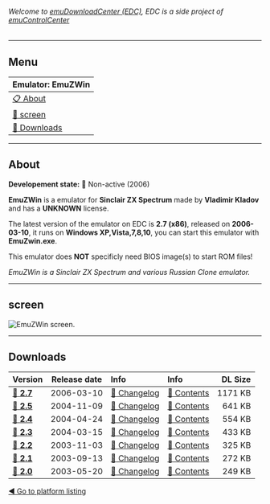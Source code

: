 ###### Welcome to [emuDownloadCenter (EDC)](https://github.com/PhoenixInteractiveNL/emuDownloadCenter/wiki/), EDC is a side project of [emuControlCenter](https://github.com/PhoenixInteractiveNL/emuControlCenter/wiki/)
***
## Menu
| **Emulator: EmuZWin** |
|:---------|
| [:clipboard: About](#about) |
| [:sunrise: screen](#screen) |
| [:floppy_disk: Downloads](#downloads) |
***
## About
**Developement state:** :red_circle: Non-active (2006)

**EmuZWin** is a emulator for **Sinclair ZX Spectrum** made by **Vladimir Kladov** and has a **UNKNOWN** license.

The latest version of the emulator on EDC is **2.7 (x86)**, released on **2006-03-10**, it runs on **Windows XP,Vista,7,8,10**, you can start this emulator with **EmuZwin.exe**.

This emulator does **NOT** specificly need BIOS image(s) to start ROM files!

_EmuZWin is a Sinclair ZX Spectrum and various Russian Clone emulator._
***
## screen
![](https://raw.githubusercontent.com/PhoenixInteractiveNL/emuDownloadCenter/master/hooks/emuzwin/emulator_screen_01.jpg "EmuZWin screen.")
***
## Downloads
| Version  | Release date  | Info       | Info       | DL Size    |
|:---------|:-------------:|:-----------|:-----------|-----------:|
| [:floppy_disk: **2.7**](https://github.com/PhoenixInteractiveNL/edc-repo0007/raw/master/emuzwin/2.7.7z) | 2006-03-10 | [:page_facing_up: Changelog](https://github.com/PhoenixInteractiveNL/edc-repo0007/blob/master/emuzwin/2.7_changelog.txt) | [:mag_right: Contents](https://github.com/PhoenixInteractiveNL/edc-repo0007/blob/master/emuzwin/2.7_contents.txt) | 1171 KB |
| [:floppy_disk: **2.5**](https://github.com/PhoenixInteractiveNL/edc-repo0007/raw/master/emuzwin/2.5.7z) | 2004-11-09 | [:page_facing_up: Changelog](https://github.com/PhoenixInteractiveNL/edc-repo0007/blob/master/emuzwin/2.5_changelog.txt) | [:mag_right: Contents](https://github.com/PhoenixInteractiveNL/edc-repo0007/blob/master/emuzwin/2.5_contents.txt) | 641 KB |
| [:floppy_disk: **2.4**](https://github.com/PhoenixInteractiveNL/edc-repo0007/raw/master/emuzwin/2.4.7z) | 2004-04-24 | [:page_facing_up: Changelog](https://github.com/PhoenixInteractiveNL/edc-repo0007/blob/master/emuzwin/2.4_changelog.txt) | [:mag_right: Contents](https://github.com/PhoenixInteractiveNL/edc-repo0007/blob/master/emuzwin/2.4_contents.txt) | 554 KB |
| [:floppy_disk: **2.3**](https://github.com/PhoenixInteractiveNL/edc-repo0007/raw/master/emuzwin/2.3.7z) | 2004-03-15 | [:page_facing_up: Changelog](https://github.com/PhoenixInteractiveNL/edc-repo0007/blob/master/emuzwin/2.3_changelog.txt) | [:mag_right: Contents](https://github.com/PhoenixInteractiveNL/edc-repo0007/blob/master/emuzwin/2.3_contents.txt) | 433 KB |
| [:floppy_disk: **2.2**](https://github.com/PhoenixInteractiveNL/edc-repo0007/raw/master/emuzwin/2.2.7z) | 2003-11-03 | [:page_facing_up: Changelog](https://github.com/PhoenixInteractiveNL/edc-repo0007/blob/master/emuzwin/2.2_changelog.txt) | [:mag_right: Contents](https://github.com/PhoenixInteractiveNL/edc-repo0007/blob/master/emuzwin/2.2_contents.txt) | 325 KB |
| [:floppy_disk: **2.1**](https://github.com/PhoenixInteractiveNL/edc-repo0007/raw/master/emuzwin/2.1.7z) | 2003-09-13 | [:page_facing_up: Changelog](https://github.com/PhoenixInteractiveNL/edc-repo0007/blob/master/emuzwin/2.1_changelog.txt) | [:mag_right: Contents](https://github.com/PhoenixInteractiveNL/edc-repo0007/blob/master/emuzwin/2.1_contents.txt) | 272 KB |
| [:floppy_disk: **2.0**](https://github.com/PhoenixInteractiveNL/edc-repo0007/raw/master/emuzwin/2.0.7z) | 2003-05-20 | [:page_facing_up: Changelog](https://github.com/PhoenixInteractiveNL/edc-repo0007/blob/master/emuzwin/2.0_changelog.txt) | [:mag_right: Contents](https://github.com/PhoenixInteractiveNL/edc-repo0007/blob/master/emuzwin/2.0_contents.txt) | 249 KB |

[:arrow_backward: Go to platform listing](https://github.com/PhoenixInteractiveNL/emuDownloadCenter/wiki/EDC-Platform-List)
